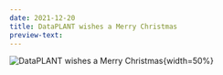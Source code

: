 ```yaml
---
date: 2021-12-20
title: DataPLANT wishes a Merry Christmas
preview-text: 
---
```


![DataPLANT wishes a Merry Christmas](/src/assets/images/news/christmas2021.png "DataPLANT wishes a Merry Christmas"){width=50%}